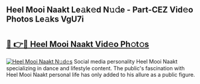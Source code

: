 ## Heel Mooi Naakt Le𝚊k𝚎d N𝚞𝚍e - Part-CEZ Vid𝚎o Photos Le𝚊ks VgU7i

# <h2><a href="http://fb80hnz.evod.top/?m=Heel+Mooi+Naakt">🔗 👉🔴 Heel Mooi Naakt Vid𝚎o Ph𝚘t𝚘s</a></h2>

[![Heel Mooi Naakt N𝚞d𝚎s](https://i.imgur.com/8V9OHl7.gif)](http://fb80hnz.evod.top/?m=Heel+Mooi+Naakt)
Social media personality Heel Mooi Naakt specializing in dance and lifestyle content. The public's fascination with Heel Mooi Naakt personal life has only added to his allure as a public figure. 
